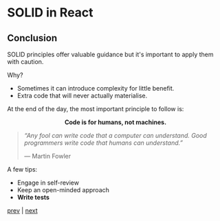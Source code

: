 # SOLID in React

## Conclusion

SOLID principles offer valuable guidance but it's important to apply them with caution.

Why?

- Sometimes it can introduce complexity for little benefit.
- Extra code that will never actually materialise.

At the end of the day, the most important principle to follow is:

<p align="center">
<b>Code is for humans, not machines.</b>
</p>

> _“Any fool can write code that a computer can understand. Good programmers write code that humans can understand.”_
>
> — Martin Fowler

A few tips:

- Engage in self-review
- Keep an open-minded approach
- **Write tests**

[prev](slide7.md) | [next](slide9.md)
